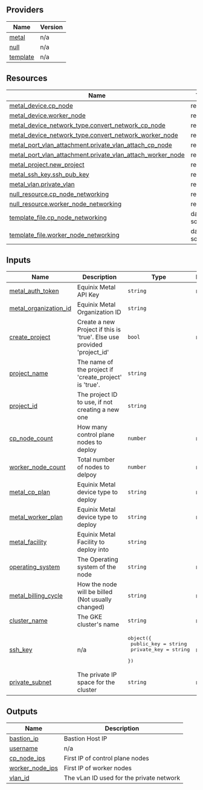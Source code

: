 <!-- BEGIN_TF_DOCS -->


## Providers

| Name | Version |
|------|---------|
| <a name="provider_metal"></a> [metal](#provider\_metal) | n/a |
| <a name="provider_null"></a> [null](#provider\_null) | n/a |
| <a name="provider_template"></a> [template](#provider\_template) | n/a |

## Resources

| Name | Type |
|------|------|
| [metal_device.cp_node](https://registry.terraform.io/providers/equinix/metal/latest/docs/resources/device) | resource |
| [metal_device.worker_node](https://registry.terraform.io/providers/equinix/metal/latest/docs/resources/device) | resource |
| [metal_device_network_type.convert_network_cp_node](https://registry.terraform.io/providers/equinix/metal/latest/docs/resources/device_network_type) | resource |
| [metal_device_network_type.convert_network_worker_node](https://registry.terraform.io/providers/equinix/metal/latest/docs/resources/device_network_type) | resource |
| [metal_port_vlan_attachment.private_vlan_attach_cp_node](https://registry.terraform.io/providers/equinix/metal/latest/docs/resources/port_vlan_attachment) | resource |
| [metal_port_vlan_attachment.private_vlan_attach_worker_node](https://registry.terraform.io/providers/equinix/metal/latest/docs/resources/port_vlan_attachment) | resource |
| [metal_project.new_project](https://registry.terraform.io/providers/equinix/metal/latest/docs/resources/project) | resource |
| [metal_ssh_key.ssh_pub_key](https://registry.terraform.io/providers/equinix/metal/latest/docs/resources/ssh_key) | resource |
| [metal_vlan.private_vlan](https://registry.terraform.io/providers/equinix/metal/latest/docs/resources/vlan) | resource |
| [null_resource.cp_node_networking](https://registry.terraform.io/providers/hashicorp/null/latest/docs/resources/resource) | resource |
| [null_resource.worker_node_networking](https://registry.terraform.io/providers/hashicorp/null/latest/docs/resources/resource) | resource |
| [template_file.cp_node_networking](https://registry.terraform.io/providers/hashicorp/template/latest/docs/data-sources/file) | data source |
| [template_file.worker_node_networking](https://registry.terraform.io/providers/hashicorp/template/latest/docs/data-sources/file) | data source |

## Inputs

| Name | Description | Type | Default | Required |
|------|-------------|------|---------|:--------:|
| <a name="input_metal_auth_token"></a> [metal\_auth\_token](#input\_metal\_auth\_token) | Equinix Metal API Key | `string` | n/a | yes |
| <a name="input_metal_organization_id"></a> [metal\_organization\_id](#input\_metal\_organization\_id) | Equinix Metal Organization ID | `string` | `"null"` | no |
| <a name="input_create_project"></a> [create\_project](#input\_create\_project) | Create a new Project if this is 'true'. Else use provided 'project\_id' | `bool` | n/a | yes |
| <a name="input_project_name"></a> [project\_name](#input\_project\_name) | The name of the project if 'create\_project' is 'true'. | `string` | `"null"` | no |
| <a name="input_project_id"></a> [project\_id](#input\_project\_id) | The project ID to use, if not creating a new one | `string` | `"null"` | no |
| <a name="input_cp_node_count"></a> [cp\_node\_count](#input\_cp\_node\_count) | How many control plane nodes to deploy | `number` | n/a | yes |
| <a name="input_worker_node_count"></a> [worker\_node\_count](#input\_worker\_node\_count) | Total number of nodes to delpoy | `number` | n/a | yes |
| <a name="input_metal_cp_plan"></a> [metal\_cp\_plan](#input\_metal\_cp\_plan) | Equinix Metal device type to deploy | `string` | n/a | yes |
| <a name="input_metal_worker_plan"></a> [metal\_worker\_plan](#input\_metal\_worker\_plan) | Equinix Metal device type to deploy | `string` | n/a | yes |
| <a name="input_metal_facility"></a> [metal\_facility](#input\_metal\_facility) | Equinix Metal Facility to deploy into | `string` | `"ny5"` | no |
| <a name="input_operating_system"></a> [operating\_system](#input\_operating\_system) | The Operating system of the node | `string` | n/a | yes |
| <a name="input_metal_billing_cycle"></a> [metal\_billing\_cycle](#input\_metal\_billing\_cycle) | How the node will be billed (Not usually changed) | `string` | n/a | yes |
| <a name="input_cluster_name"></a> [cluster\_name](#input\_cluster\_name) | The GKE cluster's name | `string` | n/a | yes |
| <a name="input_ssh_key"></a> [ssh\_key](#input\_ssh\_key) | n/a | <pre>object({<br>    public_key  = string<br>    private_key = string<br>  })</pre> | n/a | yes |
| <a name="input_private_subnet"></a> [private\_subnet](#input\_private\_subnet) | The private IP space for the cluster | `string` | n/a | yes |

## Outputs

| Name | Description |
|------|-------------|
| <a name="output_bastion_ip"></a> [bastion\_ip](#output\_bastion\_ip) | Bastion Host IP |
| <a name="output_username"></a> [username](#output\_username) | n/a |
| <a name="output_cp_node_ips"></a> [cp\_node\_ips](#output\_cp\_node\_ips) | First IP of control plane nodes |
| <a name="output_worker_node_ips"></a> [worker\_node\_ips](#output\_worker\_node\_ips) | First IP of worker nodes |
| <a name="output_vlan_id"></a> [vlan\_id](#output\_vlan\_id) | The vLan ID used for the private network |
<!-- END_TF_DOCS -->